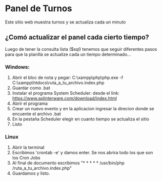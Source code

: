 # Panel de Turnos
Este sitio web muestra turnos y se actualiza cada un minuto
## ¿Comó actualizar el panel cada cierto tiempo?
Luego de tener la consulta lista ($sql)  tenemos que seguir diferentes pasos para que la planilla se actualize cada un tiempo determinado...
### Windows:
1. Abrir el bloc de nota y pegar: C:\xampp\php\php.exe -f C:\xampp\htdocs\ruta_a_tu_archivo.index.php
2. Guardar como .bat 
3. Instalar el programa System Scheduler: desde el link: https://www.splinterware.com/download/index.html
4. Abrir el programa 
5. Crear un nuevo evento y en la aplicacion ingresar la direcion donde se encuente el archivo .bat
6. En la pestaña Scheduler elegir en cuanto tiempo se actualiza el sitio
7. Listo
### Linux 
1. Abrir la terminal
2. Escribimos 'crontab -e' y damos enter. Se nos abrira todo los que son los Cron Jobs
3. Al final de documento escribimos "* * * * * /usr/bin/php /ruta_a_tu_archivo.index.php"
4. Guardamos y listo.
